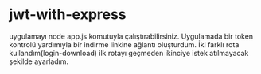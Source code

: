 # jwt-with-express

uygulamayı node app.js komutuyla çalıştırabilirsiniz.
Uygulamada bir token kontrolü yardımıyla bir indirme linkine ağlantı oluşturdum.
İki farklı rota kullandım(login-download)
ilk rotayı geçmeden ikinciye istek atılmayacak şekilde ayarladım.
